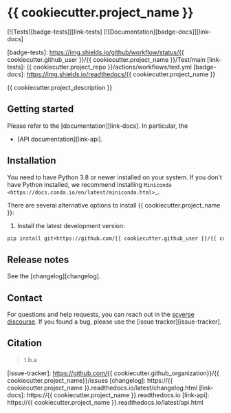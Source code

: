 # {{ cookiecutter.project_name }}

[![Tests][badge-tests]][link-tests]
[![Documentation][badge-docs]][link-docs]

[badge-tests]: https://img.shields.io/github/workflow/status/{{ cookiecutter.github_user }}/{{ cookiecutter.project_name }}/Test/main
[link-tests]: {{ cookiecutter.project_repo }}/actions/workflows/test.yml
[badge-docs]: https://img.shields.io/readthedocs/{{ cookiecutter.project_name }}

{{ cookiecutter.project_description }}

## Getting started

Please refer to the [documentation][link-docs]. In particular, the

-   [API documentation][link-api].

## Installation

You need to have Python 3.8 or newer installed on your system. If you don't have
Python installed, we recommend installing `Miniconda <https://docs.conda.io/en/latest/miniconda.html>`\_.

There are several alternative options to install {{ cookiecutter.project_name }}:

<!--
1) Install the latest release of `{{ cookiecutter.project_name }}` from `PyPI <https://pypi.org/project/{{ cookiecutter.project_name }}/>`_:

```bash
pip install {{ cookiecutter.project_name }}
```
-->

1. Install the latest development version:

```bash
pip install git+https://github.com/{{ cookiecutter.github_user }}/{{ cookiecutter.project_name }}.git@main
```

## Release notes

See the [changelog][changelog].

## Contact

For questions and help requests, you can reach out in the [scverse discourse][scverse-discourse].
If you found a bug, please use the [issue tracker][issue-tracker].

## Citation

> t.b.a

[scverse-discourse]: https://discourse.scverse.org/

[issue-tracker]: https://github.com/{{ cookiecutter.github_organization}}/{{ cookiecutter.project_name}}/issues
[changelog]: https://{{ cookiecutter.project_name }}.readthedocs.io/latest/changelog.html
[link-docs]: https://{{ cookiecutter.project_name }}.readthedocs.io
[link-api]: https://{{ cookiecutter.project_name }}.readthedocs.io/latest/api.html
